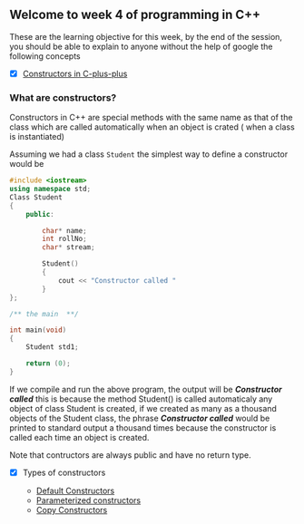 ## Welcome to week 4 of programming in C++ 
These are the learning objective for this week, by the end of the session, you should be able to explain to anyone without the help of google the following concepts 

* [X] [Constructors in C-plus-plus](https://www.w3schools.com/cpp/cpp_constructors.asp)

### What are constructors?

Constructors in C++ are special methods with the same name as that of the class which are called automatically when an object is crated ( when a class is instantiated)

Assuming we had a class ```Student```   the simplest way to define a constructor would be 

```c++
#include <iostream>
using namespace std;
Class Student
{
    public:

        char* name;
        int rollNo;
        char* stream;

        Student()
        {
            cout << "Constructor called "
        }
};

/** the main  **/

int main(void)
{
    Student std1;

    return (0);
}

```

If we compile and run the above program, the output will be  *__Constructor called__* this is because the method Student() is called automaticaly any object of class Student is created, if we created  as many as a thousand objects of the Student class, the phrase *__Constructor called__*  would be printed to standard output a thousand times because the constructor is called each time an object is created. 

Note that contructors are always public and have no return type.


* [X] Types of constructors 

    * [Default Constructors]()
    * [Parameterized constructors]()
    * [Copy Constructors]()
